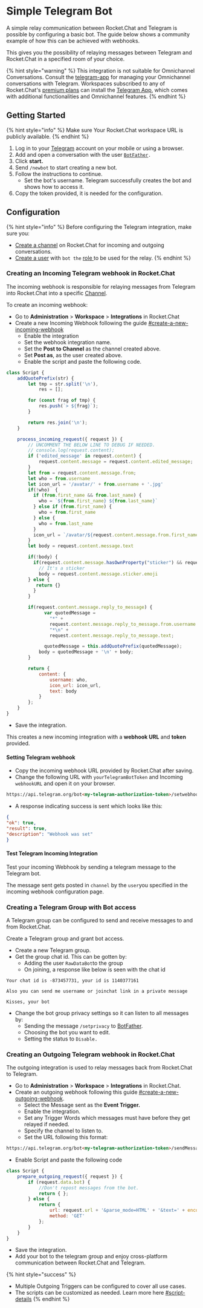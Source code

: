 # Simple Telegram Bot

A simple relay communication between Rocket.Chat and Telegram is possible by configuring a basic bot. The guide below shows a community example of how this can be achieved with webhooks.

This gives you the possibility of relaying messages between Telegram and Rocket.Chat in a specified room of your choice.

{% hint style="warning" %}
This integration is not suitable for Omnichannel Conversations. Consult the [telegram-app](../../../extend-rocket.chat-capabilities/rocket.chat-marketplace/rocket.chat-public-apps-guides/omnichannel-apps/telegram-app/ "mention") for managing your Omnichannel conversations with Telegram. Workspaces subscribed to any of Rocket.Chat's [premium plans](../../../readme/our-plans.md) can install the [Telegram App](../../../extend-rocket.chat-capabilities/rocket.chat-marketplace/rocket.chat-public-apps-guides/omnichannel-apps/telegram-app/), which comes with additional functionalities and Omnichannel features.
{% endhint %}

## Getting Started

{% hint style="info" %}
Make sure Your Rocket.Chat workspace URL is publicly available.
{% endhint %}

1. Log in to your [Telegram](https://web.telegram.org/) account on your mobile or using a browser.
2. Add and open a conversation with the user [`BotFather`](https://t.me/botfather)`.`
3. Click **start.**
4. Send `/newbot` to start creating a new bot.
5. Follow the instructions to continue.
   * Set the bot's username. Telegram successfully creates the bot and shows how to access it.
6. Copy the token provided, it is needed for the configuration.

## Configuration

{% hint style="info" %}
Before configuring the Telegram integration, make sure you:

* [Create a channel](../../user-guides/rooms/channels/create-a-new-channel.md) on Rocket.Chat for incoming and outgoing conversations.
* [Create a user](../users/#add-new-users) with `bot the` [role ](https://github.com/RocketChat/docs/blob/master/setup-and-administer-rocket.chat/roles-in-rocket.chat)to be used for the relay.
{% endhint %}

### Creating an Incoming Telegram webhook in Rocket.Chat

The incoming webhook is responsible for relaying messages from Telegram into Rocket.Chat into a specific [Channel](../../user-guides/rooms/channels/).

To create an incoming webhook:

* Go to **Administration** > **Workspace** > **Integrations** in Rocket.Chat
* Create a new Incoming Webhook following the guide [#create-a-new-incoming-webhook](./#create-a-new-incoming-webhook "mention")
  * Enable the integration
  * Set the webhook integration name.
  * Set the **Post to Channel** as the channel created above.
  * Set **Post as**, as the user created above.
  * Enable the script and paste the following code.

```javascript
class Script {
    addQuotePrefix(str) {
        let tmp = str.split('\n'),
            res = [];

        for (const frag of tmp) {
            res.push(`> ${frag}`);
        }

        return res.join('\n');
    }

    process_incoming_request({ request }) {
        // UNCOMMENT THE BELOW LINE TO DEBUG IF NEEDED.
        // console.log(request.content);
        if ('edited_message' in request.content) {
            request.content.message = request.content.edited_message;
        }
        let from = request.content.message.from;
        let who = from.username
        let icon_url = '/avatar/' + from.username + '.jpg'
        if(!who)  {
          if (from.first_name && from.last_name) {
            who = `${from.first_name} ${from.last_name}`
          } else if (from.first_name) {
            who = from.first_name
          } else {
            who = from.last_name
          }
          icon_url = `/avatar/${request.content.message.from.first_name}.jpg`
        }
        let body = request.content.message.text

        if(!body) {
          if(request.content.message.hasOwnProperty("sticker") && request.content.message.sticker.emoji) {
            // It's a sticker
            body = request.content.message.sticker.emoji
        } else {
           return {}
          }
        }

        if(request.content.message.reply_to_message) {
              var quotedMessage = 
                "*" +
                request.content.message.reply_to_message.from.username +
                "*\n" +
                request.content.message.reply_to_message.text;

              quotedMessage = this.addQuotePrefix(quotedMessage);
            body = quotedMessage + '\n' + body;
        }

        return {
            content: {
                username: who,
                icon_url: icon_url,
                text: body
            }
        };
    }
}
```

* Save the integration.

This creates a new incoming integration with a **webhook URL** and **token** provided.

#### Setting Telegram webhook

* Copy the incoming webhook URL provided by Rocket.Chat after saving.
* Change the following URL with `yourTelegramBotToken` and Incoming `webhookURL` and open it on your browser.

```html
https://api.telegram.org/bot<my-telegram-authorization-token>/setwebhook?url=<Incoming_Webhook_Link_from_Rocket.Chat>
```

* A response indicating success is sent which looks like this:

```json
{
"ok": true,
"result": true,
"description": "Webhook was set"
}
```

#### Test Telegram Incoming Integration

Test your incoming Webhook by sending a telegram message to the Telegram bot.

The message sent gets posted in `channel` by the `user`you specified in the incoming webhook configuration page.

### Creating a Telegram Group with Bot access

A Telegram group can be configured to send and receive messages to and from Rocket.Chat.

Create a Telegram group and grant bot access.

* Create a new Telegram group.
* Get the group chat id. This can be gotten by:
  * Adding the user `RawDataBot`to the group
  * On joining, a response like below is seen with the chat id

```
Your chat id is -873457731, your id is 1140377161

Also you can send me username or joinchat link in a private message

Kisses, your bot
```

* Change the bot group privacy settings so it can listen to all messages by:
  * Sending the message `/setprivacy` to [BotFather](https://t.me/botfather).
  * Choosing the bot you want to edit.
  * Setting the status to `Disable.`

### Creating an Outgoing Telegram webhook in Rocket.Chat

The outgoing integration is used to relay messages back from Rocket.Chat to Telegram.

* Go to **Administration** > **Workspace** > **Integrations** in Rocket.Chat.
* Create an outgoing webhook following this guide [#create-a-new-outgoing-webhook](./#create-a-new-outgoing-webhook "mention").
  * Select the Message sent as the **Event Trigger.**
  * Enable the integration.
  * Set any Trigger Words which messages must have before they get relayed if needed.
  * Specify the channel to listen to.
  * Set the URL following this format:

```html
https://api.telegram.org/bot<my-telegram-authorization-token>/sendMessage?chat_id=<chat-id>
```

* Enable Script and paste the following code

```javascript
class Script {
    prepare_outgoing_request({ request }) {
        if (request.data.bot) {
            //Don't repost messages from the bot.
            return { };
        } else {
            return {
                url: request.url + '&parse_mode=HTML' + '&text=' + encodeURIComponent('<b>' + request.data.user_name+ '</b>: ' + request.data.text),
                method: 'GET'
            };
        }
    }
}
```

* Save the integration.
* Add your bot to the telegram group and enjoy cross-platform communication between Rocket.Chat and Telegram.

{% hint style="success" %}
* Multiple Outgoing Triggers can be configured to cover all use cases.
* The scripts can be customized as needed. Learn more here [#script-details](./#script-details "mention")
{% endhint %}
